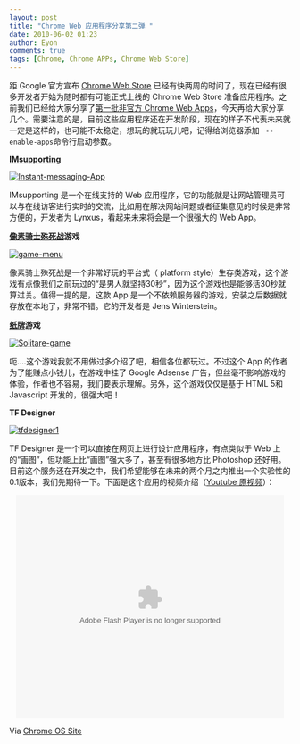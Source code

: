 ```yaml
---
layout: post
title: "Chrome Web 应用程序分享第二弹 "
date: 2010-06-02 01:23
author: Eyon
comments: true
tags: [Chrome, Chrome APPs, Chrome Web Store]
---
```

距 Google 官方宣布 [Chrome Web Store](http://www.chromi.org/archives/tag/chrome-web-store) 已经有快两周的时间了，现在已经有很多开发者开始为随时都有可能正式上线的 Chrome Web Store 准备应用程序。之前我们已经给大家分享了[第一批非官方 Chrome Web Apps](http://www.chromi.org/archives/4849)，今天再给大家分享几个。需要注意的是，目前这些应用程序还在开发阶段，现在的样子不代表未来就一定是这样的，也可能不太稳定，想玩的就玩玩儿吧，记得给浏览器添加 ` --enable-apps`命令行启动参数。

**[IMsupporting](http://imsupporting.com/chrome/IMsupporting.crx)**

<a href="http://img.chromi.org/2010/06/Instant-messaging-App.png">![](http://img.chromi.org/2010/06/Instant-messaging-App-550x310.png "Instant-messaging-App")</a>

IMsupporting 是一个在线支持的 Web 应用程序，它的功能就是让网站管理员可以与在线访客进行实时的交流，比如用在解决网站问题或者征集意见的时候是非常方便的，开发者为 Lynxus，看起来未来将会是一个很<!--more-->强大的 Web App。

**[像素骑士殊死战](http://codinsoft.de/pknight_app.crx)游戏**

<a href="http://img.chromi.org/2010/06/game-menu.png">![](http://img.chromi.org/2010/06/game-menu-550x310.png "game-menu")</a>

像素骑士殊死战是一个非常好玩的平台式（ platform style）生存类游戏，这个游戏有点像我们之前玩过的“是男人就坚持30秒”，因为这个游戏也是能够活30秒就算过关。值得一提的是，这款 App 是一个不依赖服务器的游戏，安装之后数据就存放在本地了，非常不错。它的开发者是 Jens Winterstein。

**[纸牌](http://worldofsolitaire.com/worldofsolitaire_app.crx)游戏**

<a href="http://img.chromi.org/2010/06/Solitare-game.jpg">![](http://img.chromi.org/2010/06/Solitare-game-550x310.jpg "Solitare-game")</a>

呃....这个游戏我就不用做过多介绍了吧，相信各位都玩过。不过这个 App 的作者为了能赚点小钱儿，在游戏中挂了 Google Adsense 广告，但丝毫不影响游戏的体验，作者也不容易，我们要表示理解。另外，这个游戏仅仅是基于 HTML 5和 Javascript 开发的，很强大吧！

**TF Designer**

<a href="http://img.chromi.org/2010/06/tfdesigner1.png">![](http://img.chromi.org/2010/06/tfdesigner1-550x355.png "tfdesigner1")</a>

TF Designer 是一个可以直接在网页上进行设计应用程序，有点类似于 Web 上的“画图”，但功能上比“画图”强大多了，甚至有很多地方比 Photoshop 还好用。目前这个服务还在开发之中，我们希望能够在未来的两个月之内推出一个实验性的0.1版本，我们先期待一下。下面是这个应用的视频介绍（[Youtube 原视频](http://www.youtube.com/watch?v=Pg2vidoXNag)）：

<p style="text-align: center;"><embed src='http://player.youku.com/player.php/sid/XMTc3OTM3ODY0/v.swf' quality='high' width='480' height='400' align='middle' allowScriptAccess='sameDomain' type='application/x-shockwave-flash'></embed>


Via [Chrome OS Site](http://chromeossite.com/2010/05/31/chromium-apps-a-sneak-peak-of-whats-to-come/)

